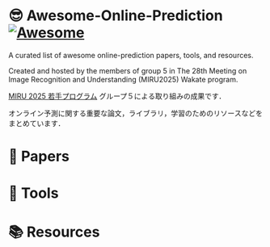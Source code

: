 # 😎 Awesome-Online-Prediction [![Awesome](https://awesome.re/badge.svg)](https://awesome.re)

A curated list of awesome online-prediction papers, tools, and resources.

Created and hosted by the members of group 5 in The 28th Meeting on Image Recognition and Understanding (MIRU2025) Wakate program.

[MIRU 2025 若手プログラム](https://sites.google.com/view/miru2025wakate) グループ５による取り組みの成果です．

オンライン予測に関する重要な論文，ライブラリ，学習のためのリソースなどをまとめています．

# 📑 Papers

# 🧰 Tools

# 📚 Resources

